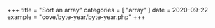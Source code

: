 +++
title = "Sort an array"
categories = [ "array" ]
date = 2020-09-22
example = "cove/byte-year/byte-year.php"
+++
